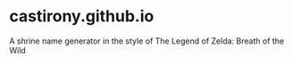 # castirony.github.io
A shrine name generator in the style of The Legend of Zelda: Breath of the Wild
